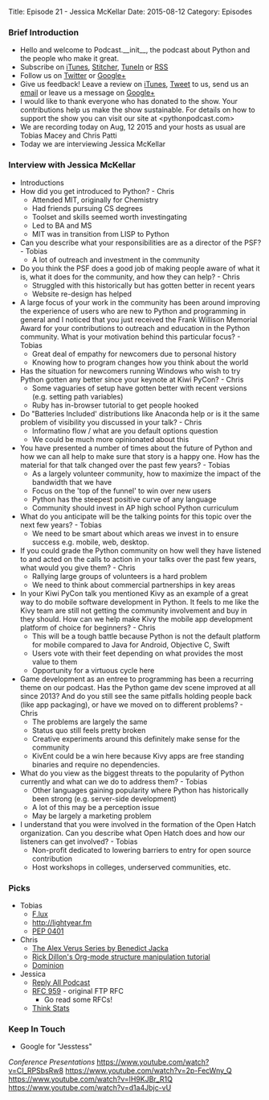 Title: Episode 21 - Jessica McKellar
Date: 2015-08-12
Category: Episodes

### Brief Introduction
- Hello and welcome to Podcast.\_\_init\_\_, the podcast about Python and the people who make it great.
- Subscribe on [iTunes](https://itunes.apple.com/us/podcast/podcast.-init/id981834425?mt=2&uo=6&at=&ct=), [Stitcher](http://www.stitcher.com/s?fid=64838&refid=stpr), [TuneIn](http://tunein.com/embed/follow/p726240/#) or [RSS](http://podcastinit.podbean.com/feed/)
- Follow us on [Twitter](https://twitter.com/Podcast__init__) or [Google+](https://plus.google.com/+Podcastinit-the-python-podcast)
- Give us feedback! Leave a review on [iTunes](https://itunes.apple.com/us/podcast/podcast.-init/id981834425?mt=2&uo=6&at=&ct=), [Tweet](https://twitter.com/Podcast__init__) to us, send us an [email](mailto:hosts@podcastinit.com) or leave us a message on [Google+](https://plus.google.com/+Podcastinit-the-python-podcast)
- I would like to thank everyone who has donated to the show. Your contributions help us make the show sustainable. For details on how to support the show you can visit our site at <pythonpodcast.com>
- We are recording today on Aug, 12 2015 and your hosts as usual are Tobias Macey and Chris Patti
- Today we are interviewing Jessica McKellar

### Interview with Jessica McKellar
- Introductions
- How did you get introduced to Python? - Chris
    - Attended MIT, originally for Chemistry
    - Had friends pursuing CS degrees
    - Toolset and skills seemed worth investingating
    - Led to BA and MS
    - MIT was in transition from LISP to Python
- Can you describe what your responsibilities are as a director of the PSF? - Tobias
    - A lot of outreach and investment in the community
- Do you think the PSF does a good job of making people aware of what it is, what it does for the community, and how they can help? - Chris
    - Struggled with this historically but has gotten better in recent years
    - Website re-design has helped
- A large focus of your work in the community has been around improving the experience of users who are new to Python and programming in general and I noticed that you just received the Frank Willison Memorial Award for your contributions to outreach and education in the Python community. What is your motivation behind this particular focus? - Tobias
    - Great deal of empathy for newcomers due to personal history
    - Knowing how to program changes how you think about the world
- Has the situation for newcomers running Windows who wish to try Python gotten any better since your keynote at Kiwi PyCon? - Chris
    - Some vaguaries of setup have gotten better with recent versions (e.g. setting path variables)
    - Ruby has in-browser tutorial to get people hooked
- Do "Batteries Included' distributions like Anaconda help or is it the same problem of visibility you discussed in your talk? - Chris
    - Informatino flow / what are you default options question
    - We could be much more opinionated about this
- You have presented a number of times about the future of Python and how we can all help to make sure that story is a happy one. How has the material for that talk changed over the past few years? - Tobias
    - As a largely volunteer community, how to maximize the impact of the bandwidth that we have
    - Focus on the 'top of the funnel' to win over new users
    - Python has the steepest positive curve of any language
    - Community should invest in AP high school Python curriculum
- What do you anticipate will be the talking points for this topic over the next few years? - Tobias
    - We need to be smart about which areas we invest in to ensure success e.g. mobile, web, desktop.
- If you could grade the Python community on how well they have listened to and acted on the calls to action in your talks over the past few years, what would you give them? - Chris
    - Rallying large groups of volunteers is a hard problem
    - We need to think about commercial partnerships in key areas
- In your Kiwi PyCon talk you mentioned Kivy as an example of a great way to do mobile software development in Python. It feels to me like the Kivy team are still not getting the community involvement and buy in they should. How can we help make Kivy the mobile app development platform of choice for beginners? - Chris
    - This will be a tough battle because Python is not the default platform for mobile compared to Java for Android, Objective C, Swift
    - Users vote with their feet depending on what provides the most value to them
    - Opportunity for a virtuous cycle here
- Game development as an entree to programming has been a recurring theme on our podcast. Has the Python game dev scene improved at all since 2013? And do you still see the same pitfalls holding people back (like app packaging), or have we moved on to different problems? - Chris
    - The problems are largely the same
    - Status quo still feels pretty broken
    - Creative experiments around this definitely make sense for the community
    - KivEnt could be a win here because Kivy apps are free standing binaries and require no dependencies.
- What do you view as the biggest threats to the popularity of Python currently and what can we do to address them? - Tobias
    - Other languages gaining popularity where Python has historically been strong (e.g. server-side development)
    - A lot of this may be a perception issue
    - May be largely a marketing problem
- I understand that you were involved in the formation of the Open Hatch organization. Can you describe what Open Hatch does and how our listeners can get involved? - Tobias
    - Non-profit dedicated to lowering barriers to entry for open source contribution
    - Host workshops in colleges, underserved communities, etc.

### Picks
- Tobias
    - [F.lux]()
    - <http://lightyear.fm>
    - [PEP 0401](https://www.python.org/dev/peps/pep-0401/)
- Chris
    - [The Alex Verus Series by Benedict Jacka](http://benedictjacka.co.uk/alex-verus/us/)
    - [Rick Dillon's Org-mode structure manipulation tutorial](https://www.youtube.com/watch?v=nsGYet02bEk)
    - [Dominion](https://en.wikipedia.org/wiki/Dominion_(card_game))
- Jessica
    - [Reply All Podcast](https://gimletmedia.com/show/reply-all/)
    - [RFC 959](https://www.ietf.org/rfc/rfc959.txt) - original FTP RFC
        - Go read some RFCs!
    - [Think Stats](http://greenteapress.com/thinkstats/)

### Keep In Touch
- Google for "Jesstess"


_Conference Presentations_
https://www.youtube.com/watch?v=CI_RPSbsRw8
https://www.youtube.com/watch?v=2p-FecWny_Q
https://www.youtube.com/watch?v=lH9KJBr_R1Q
https://www.youtube.com/watch?v=d1a4Jbjc-vU
